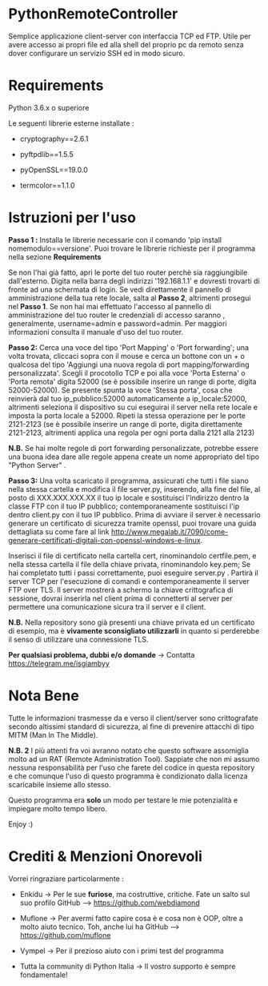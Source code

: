 # PythonRemoteController
Semplice applicazione client-server con interfaccia TCP ed FTP. Utile per avere accesso ai propri file ed alla shell del proprio pc da remoto senza dover configurare un servizio SSH ed in modo sicuro.

# Requirements 
Python 3.6.x o superiore

Le seguenti librerie esterne installate : 

- cryptography==2.6.1

- pyftpdlib==1.5.5

- pyOpenSSL==19.0.0

- termcolor==1.1.0



# Istruzioni per l'uso

**Passo 1 :** Installa le librerie necessarie con il comando 'pip install nomemodulo==versione'. Puoi trovare le librerie richieste per il programma nella sezione **Requirements**
  
Se non l'hai già fatto, apri le porte del tuo router perchè sia raggiungibile dall'esterno. Digita nella barra degli indirizzi '192.168.1.1' e dovresti trovarti di fronte ad una schermata di login. Se vedi direttamente il pannello di amministrazione della tua rete locale, salta al **Passo 2**, altrimenti prosegui nel **Passo 1**. Se non hai mai effettuato l'accesso al pannello di amministrazione del tuo router le credenziali di accesso saranno , generalmente, username=admin e password=admin.
Per maggiori informazioni consulta il manuale d'uso del tuo router.

**Passo 2:** Cerca una voce del tipo 'Port Mapping' o 'Port forwarding'; una volta trovata, cliccaci sopra con il mouse e cerca un bottone con un + o qualcosa del tipo 'Aggiungi una nuova regola di port mapping/forwarding personalizzata'. Scegli il procotollo TCP e poi alla voce 'Porta Esterna' o 'Porta remota' digita 52000 (se è possibile inserire un range di porte, digita 52000-52000). Se presente spunta la voce 'Stessa porta', cosa che reinvierà dal tuo ip_pubblico:52000 automaticamente a ip_locale:52000, altrimenti seleziona il dispositivo su cui eseguirai il server nella rete locale e imposta la porta locale a 52000. Ripeti la stessa operazione per le porte 2121-2123 (se è possibile inserire un range di porte, digita direttamente 2121-2123, altrimenti applica una regola per ogni porta dalla 2121 alla 2123)

**N.B.** Se hai molte regole di port forwarding personalizzate, potrebbe essere una buona idea dare alle regole appena create un nome appropriato del tipo "Python Server" .

**Passo 3:** Una volta scaricato il programma, assicurati che tutti i file siano nella stessa cartella e modifica il file server.py, inserendo, alla fine del file, al posto di XXX.XXX.XXX.XX il tuo ip locale e sostituisci l'indirizzo dentro la classe FTP con il tuo IP pubblico; contemporaneamente sostituisci l'ip dentro client.py con il tuo IP pubblico.
Prima di avviare il server è necessario generare un certificato di sicurezza tramite openssl, puoi trovare una guida dettagliata su come fare al link http://www.megalab.it/7090/come-generare-certificati-digitali-con-openssl-windows-e-linux.

Inserisci il file di certificato nella cartella cert, rinominandolo certfile.pem, e nella stessa cartella il file della chiave privata, rinominandolo key.pem; Se hai completato tutti i passi correttamente, puoi eseguire server.py .
Partirà il server TCP per l'esecuzione di comandi e contemporaneamente il server FTP over TLS. Il server mostrerà a schermo la chiave crittografica di sessione, dovrai inserirla nel client prima di connetterti al server per permettere una comunicazione sicura tra il server e il client.

**N.B.** Nella repository sono già presenti una chiave privata ed un certificato di esempio, ma è **vivamente sconsigliato utilizzarli** in quanto si perderebbe il senso di utilizzare una connessione TLS.

**Per qualsiasi problema, dubbi e/o domande** -> Contatta https://telegram.me/isgiambyy

# Nota Bene 

Tutte le informazioni trasmesse da e verso il client/server sono crittografate secondo altissimi standard di sicurezza, al fine di prevenire attacchi di tipo MITM (Man In The Middle).

**N.B. 2** I più attenti fra voi avranno notato che questo software assomiglia molto ad un RAT (Remote Administration Tool).
Sappiate che non mi assumo nessuna responsabilità per l'uso che farete del codice in questa repository e che comunque l'uso di questo programma è condizionato dalla licenza scaricabile insieme allo stesso.

Questo programma era **solo** un modo per testare le mie potenzialità e impiegare molto tempo libero.

Enjoy :)

# Crediti & Menzioni Onorevoli

Vorrei ringraziare particolarmente :

- Enkidu -> Per le sue **furiose**, ma costruttive, critiche. Fate un salto sul suo profilo GitHub --> https://github.com/webdiamond

- Muflone -> Per avermi fatto capire cosa è e cosa non è OOP, oltre a molto aiuto tecnico. Toh, anche lui ha GitHub --> https://github.com/muflone

- Vympel -> Per il prezioso aiuto con i primi test del programma

- Tutta la community di Python Italia -> Il vostro supporto è sempre fondamentale!



